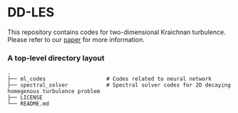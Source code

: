# DD-LES
This repository contains codes for two-dimensional Kraichnan turbulence. Please refer to our  [paper](https://arxiv.org/abs/1910.07132) for more information.

### A top-level directory layout

    .
    ├── ml_codes                   # Codes related to neural network
    ├── spectral_solver            # Spectral solver codes for 2D decaying homegenous turbulence problem
    ├── LICENSE
    └── README.md
